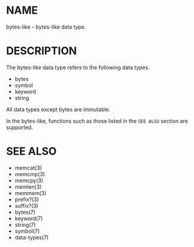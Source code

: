# NAME
bytes-like - bytes-like data type.

# DESCRIPTION
The bytes-like data type refers to the following data types.

- bytes
- symbol
- keyword
- string

All data types except bytes are immutable.

In the bytes-like, functions such as those listed in the `SEE ALSO` section are supported.

# SEE ALSO
- memcat(3)
- memcmp(3)
- memcpy(3)
- memlen(3)
- memmem(3)
- prefix?(3)
- suffix?(3)
- bytes(7)
- keyword(7)
- string(7)
- symbol(7)
- data-types(7)
